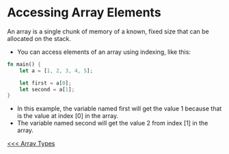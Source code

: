 # Accessing Array Elements

An array is a single chunk of memory of a known, fixed size that can be allocated on the stack. 

- You can access elements of an array using indexing, like this:

```rust
fn main() {
    let a = [1, 2, 3, 4, 5];

    let first = a[0];
    let second = a[1];
}
```

- In this example, the variable named first will get the value 1 because that is the value at index [0] in the array. 
- The variable named second will get the value 2 from index [1] in the array.

[<<< Array Types](102-Array-Type.md) 